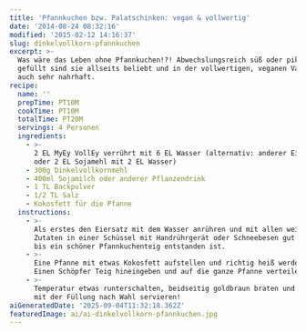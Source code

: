 ```yaml
---
title: 'Pfannkuchen bzw. Palatschinken: vegan & vollwertig'
date: '2014-08-24 08:32:16'
modified: '2015-02-12 14:16:37'
slug: dinkelvollkorn-pfannkuchen
excerpt: >-
  Was wäre das Leben ohne Pfannkuchen!?! Abwechslungsreich süß oder pikant
  gefüllt sind sie allseits beliebt und in der vollwertigen, veganen Variante
  auch sehr nahrhaft.
recipe:
  name: ''
  prepTime: PT10M
  cookTime: PT10M
  totalTime: PT20M
  servings: 4 Personen
  ingredients:
    - >-
      2 EL MyEy VollEy verrührt mit 6 EL Wasser (alternativ: anderer Eiersatz
      oder 2 EL Sojamehl mit 2 EL Wasser)
    - 300g Dinkelvollkornmehl
    - 400ml Sojamilch oder anderer Pflanzendrink
    - 1 TL Backpulver
    - 1/2 TL Salz
    - Kokosfett für die Pfanne
  instructions:
    - >-
      Als erstes den Eiersatz mit dem Wasser anrühren und mit allen weiteren
      Zutaten in einer Schüssel mit Handrührgerät oder Schneebesen gut verrühren
      bis ein schöner Pfannkuchenteig entstanden ist.
    - >-
      Eine Pfanne mit etwas Kokosfett aufstellen und richtig heiß werden lassen.
      Einen Schöpfer Teig hineingeben und auf die ganze Pfanne verteilen.
    - >-
      Temperatur etwas runterschalten, beidseitig goldbraun braten und noch heiß
      mit der Füllung nach Wahl servieren!
aiGeneratedDate: '2025-09-04T11:32:18.362Z'
featuredImage: ai/ai-dinkelvollkorn-pfannkuchen.jpg
---
```


